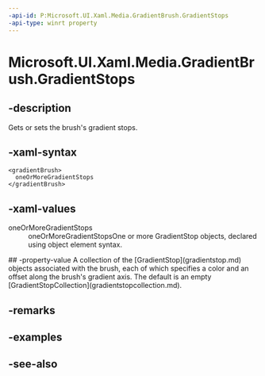 ```yaml
---
-api-id: P:Microsoft.UI.Xaml.Media.GradientBrush.GradientStops
-api-type: winrt property
---
```


<!-- Property syntax
public Windows.UI.Xaml.Media.GradientStopCollection GradientStops { get;  set; }
-->

# Microsoft.UI.Xaml.Media.GradientBrush.GradientStops

## -description
Gets or sets the brush's gradient stops.

## -xaml-syntax
```xaml
<gradientBrush>
  oneOrMoreGradientStops
</gradientBrush>
```


## -xaml-values
<dl><dt>oneOrMoreGradientStops</dt><dd>oneOrMoreGradientStopsOne or more GradientStop objects, declared using object element syntax.</dd>
</dl>
## -property-value
A collection of the [GradientStop](gradientstop.md) objects associated with the brush, each of which specifies a color and an offset along the brush's gradient axis. The default is an empty [GradientStopCollection](gradientstopcollection.md).

## -remarks

## -examples

## -see-also
